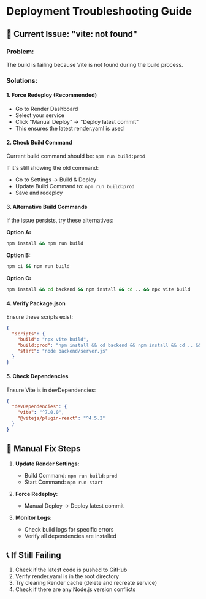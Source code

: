 # Deployment Troubleshooting Guide

## 🚨 Current Issue: "vite: not found"

### Problem:
The build is failing because Vite is not found during the build process.

### Solutions:

#### 1. **Force Redeploy (Recommended)**
- Go to Render Dashboard
- Select your service
- Click "Manual Deploy" → "Deploy latest commit"
- This ensures the latest render.yaml is used

#### 2. **Check Build Command**
Current build command should be: `npm run build:prod`

If it's still showing the old command:
- Go to Settings → Build & Deploy
- Update Build Command to: `npm run build:prod`
- Save and redeploy

#### 3. **Alternative Build Commands**
If the issue persists, try these alternatives:

**Option A:**
```bash
npm install && npm run build
```

**Option B:**
```bash
npm ci && npm run build
```

**Option C:**
```bash
npm install && cd backend && npm install && cd .. && npx vite build
```

#### 4. **Verify Package.json**
Ensure these scripts exist:
```json
{
  "scripts": {
    "build": "npx vite build",
    "build:prod": "npm install && cd backend && npm install && cd .. && npx vite build",
    "start": "node backend/server.js"
  }
}
```

#### 5. **Check Dependencies**
Ensure Vite is in devDependencies:
```json
{
  "devDependencies": {
    "vite": "^7.0.0",
    "@vitejs/plugin-react": "^4.5.2"
  }
}
```

## 🔧 Manual Fix Steps

1. **Update Render Settings:**
   - Build Command: `npm run build:prod`
   - Start Command: `npm run start`

2. **Force Redeploy:**
   - Manual Deploy → Deploy latest commit

3. **Monitor Logs:**
   - Check build logs for specific errors
   - Verify all dependencies are installed

## 📞 If Still Failing

1. Check if the latest code is pushed to GitHub
2. Verify render.yaml is in the root directory
3. Try clearing Render cache (delete and recreate service)
4. Check if there are any Node.js version conflicts
